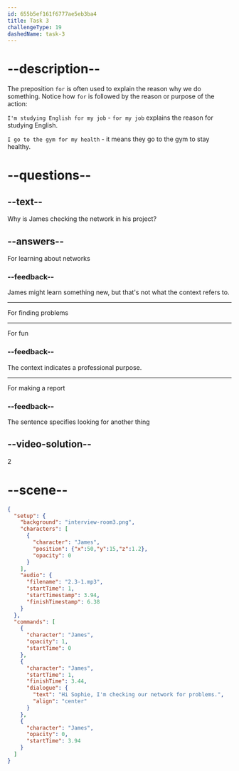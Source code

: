 ```yaml
---
id: 655b5ef161f6777ae5eb3ba4
title: Task 3
challengeType: 19
dashedName: task-3
---
```


<!-- (Audio) James: Hi Sophie! I'm checking our network for problems. -->

# --description--

The preposition `for` is often used to explain the reason why we do something. Notice how `for` is followed by the reason or purpose of the action:

`I'm studying English for my job` - `for my job` explains the reason for studying English. 

`I go to the gym for my health` - it means they go to the gym to stay healthy. 

# --questions--

## --text--

Why is James checking the network in his project?

## --answers--

For learning about networks

### --feedback--

James might learn something new, but that's not what the context refers to.

---

For finding problems

---

For fun

### --feedback--

The context indicates a professional purpose.

---

For making a report

### --feedback--

The sentence specifies looking for another thing

## --video-solution--

2

# --scene--

```json
{
  "setup": {
    "background": "interview-room3.png",
    "characters": [
      {
        "character": "James",
        "position": {"x":50,"y":15,"z":1.2},
        "opacity": 0
      }
    ],
    "audio": {
      "filename": "2.3-1.mp3",
      "startTime": 1,
      "startTimestamp": 3.94,
      "finishTimestamp": 6.38
    }
  },
  "commands": [
    {
      "character": "James",
      "opacity": 1,
      "startTime": 0
    },
    {
      "character": "James",
      "startTime": 1,
      "finishTime": 3.44,
      "dialogue": {
        "text": "Hi Sophie, I'm checking our network for problems.",
        "align": "center"
      }
    },
    {
      "character": "James",
      "opacity": 0,
      "startTime": 3.94
    }
  ]
}
```
